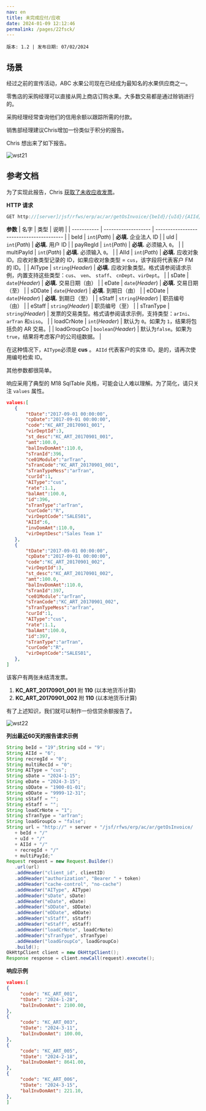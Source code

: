```yaml
---
nav: en
title: 未完成应付/应收
date: 2024-01-09 12:12:46
permalink: /pages/22fsck/
---
```


`版本: 1.2 | 发布日期: 07/02/2024`

## 场景

经过之前的宣传活动，ABC 水果公司现在已经成为最知名的水果供应商之一。

零售店的采购经理可以直接从网上商店订购水果。大多数交易都是通过赊销进行的。

采购经理经常查询他们的信用余额以跟踪所需的付款。

销售部经理建议Chris增加一份类似于积分的报告。

Chris 想出来了如下报告。

![wst21](/zh/assets/wst21.png)

## 参考文档

为了实现此报告，Chris [获取了未收应收发票](/pages/cae7db/#获取未收应收发票)。

**HTTP 请求**
```java
GET http://[server]/jsf/rfws/erp/ac/ar/getOsInvoice/{beId}/{uId}/{AIId}/{recregId}/{multiRecId}
```

**参数**
| 名字        | 类型                | 说明                              |
| ----------- | ------------------- | ---------------------------------------- |
| beId        | `int`(*Path*)       | **必填.** 企业法人 ID         |
| uId         | `int`(*Path*)       | **必填.** 用户 ID                     |
| payRegId    | `int`(*Path*)       | **必填.** 必须输入 `0`。          |
| multiPayId  | `int`(*Path*)       | **必填.** 必须输入 `0`。          |
| AIId        | `int`(*Path*)       | **必填.** 应收对象 ID。应收对象类型记录的 ID，如果应收对象类型 = `cus`，该字段将代表客户 FM 的 ID。|
| AIType      | `string`(*Header*)  | **必填.** 应收对象类型。格式请参阅请求示例，内置支持这些类型：`cus`、 `ven`、 `staff`、 `cnDept`、`virDept`。 |
| sDate       | `date`(*Header*)    | **必填.** 交易日期（由）    |
| eDate       | `date`(*Header*)    | **必填.** 交易日期（至）     |
| sDDate      | `date`(*Header*)    | **必填.** 到期日（由）           |
| eDDate      | `date`(*Header*)    | **必填.** 到期日（至）             |
| sStaff      | `string`(*Header*)  | 职员编号（由）                        |
| eStaff      | `string`(*Header*)  | 职员编号（至）                         |
| sTranType   | `string`(*Header*)  | 发票的交易类型。格式请参阅请求示例，支持类型：`arIni`、`arTran` 和`siso`。 |
| loadCrNote  | `int`(*Header*)     | 默认为 `0`。如果为 `1`，结果将包括负的 AR 交易。|
| loadGroupCo | `boolean`(*Header*) | 默认为`false`。如果为 `true`，结果将考虑客户的公司组数据。 |

在这种情况下，`AIType`必须是 **cus** 。 `AIId` 代表客户的实体 ID。是的，请再次使用编号检索 ID。

其他参数都很简单。

响应采用了典型的 M18 SqlTable 风格，可能会让人难以理解。为了简化，请只关注 `values` 属性。

```json
values:[
   {
	   "tDate":"2017-09-01 00:00:00",
	   "cpDate":"2017-09-01 00:00:00",
	   "code":"KC_ART_20170901_001",
	   "virDeptId":3,
	   "st_desc":"KC_ART_20170901_001",
	   "amt":100.0,
	   "balInvDomAmt":110.0,
	   "sTranId":396,
	   "ce01Module":"arTran",
	   "sTranCode":"KC_ART_20170901_001",
	   "sTranTypeMess":"arTran",
	   "curId":1,
	   "AIType":"cus",
	   "rate":1.1,
	   "balAmt":100.0,
	   "id":396,
	   "sTranType":"arTran",
	   "curCode":"R",
	   "virDeptCode":"SALES01",
	   "AIId":6,
	   "invDomAmt":110.0,
	   "virDeptDesc":"Sales Team 1"
   },
   {
	   "tDate":"2017-09-01 00:00:00",
	   "cpDate":"2017-09-01 00:00:00",
	   "code":"KC_ART_20170901_002",
	   "virDeptId":3,
	   "st_desc":"KC_ART_20170901_002",
	   "amt":100.0,
	   "balInvDomAmt":110.0,
	   "sTranId":397,
	   "ce01Module":"arTran",
	   "sTranCode":"KC_ART_20170901_002",
	   "sTranTypeMess":"arTran",
	   "curId":1,
	   "AIType":"cus",
	   "rate":1.1,
	   "balAmt":100.0,
	   "id":397,
	   "sTranType":"arTran",
	   "curCode":"R",
	   "virDeptCode":"SALES01",
   },
]
```

该客户有两张未结清发票。

1. **KC_ART_20170901_001** 附 **110** (以本地货币计算)
2. **KC_ART_20170901_002** 附 **110** (以本地货币计算)

有了上述知识，我们就可以制作一份信贷余额报告了。

![wst22](/zh/assets/wst22.png)

**列出最近60天的报告请求示例**
```java
String beId = "19";String uId = "9";
String AIId = "6";
String recregId = "0";
String multiRecId = "0";
String AIType = "cus";
String sDate = "2024-1-15";
String eDate = "2024-3-15";
String sDDate = "1900-01-01";
String eDDate = "9999-12-31";
String sStaff = "";
String eStaff = "";
String loadCrNote = "1";
String sTranType = "arTran";
String loadGroupCo = "false";
String url = "http://" + server + "/jsf/rfws/erp/ac/ar/getOsInvoice/
   + beId + "/"
   + uId + "/"
   + AIId + "/"
   + recregId + "/"
   + multiPayId;"
Request request = new Request.Builder()
   .url(url)
   .addHeader("client_id", clientID)
   .addHeader("authorization", "Bearer " + token)
   .addHeader("cache-control", "no-cache")
   .addHeader("AIType", AIType)
   .addHeader("sDate", sDate)
   .addHeader("eDate", eDate)
   .addHeader("sDDate", sDDate)
   .addHeader("eDDate", eDDate)
   .addHeader("sStaff", sStaff)
   .addHeader("eStaff", eStaff)
   .addHeader("loadCrNote", loadCrNote)
   .addHeader("sTranType", sTranType)
   .addHeader("loadGroupCo", loadGroupCo)
   .build();
OkHttpClient client = new OkHttpClient();
Response response = client.newCall(request).execute();
```

**响应示例**
```json
values:[
{
     "code": "KC_ART_001",
     "tDate": "2024-1-28",
     "balInvDomAmt": 2100.00,
},
{
     "code": "KC_ART_003",
     "tDate": "2024-3-11",
     "balInvDomAmt": 100.00,
},
{
     "code": "KC_ART_005",
     "tDate": "2024-2-18",
     "balInvDomAmt": 8641.00,
},
{
     "code": "KC_ART_006",
     "tDate": "2024-3-15",
     "balInvDomAmt": 221.10,
},
]
```